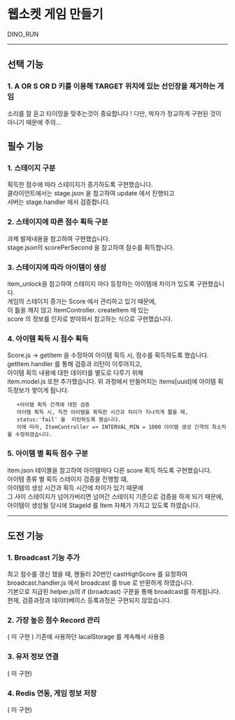 # 웹소켓 게임 만들기

DINO_RUN

---

## 선택 기능

### 1. A OR S OR D 키를 이용해 TARGET 위치에 있는 선인장을 제거하는 게임

   소리를 잘 듣고 타이밍을 맞추는것이 중요합니다 !
   다만, 박자가 정교하게 구현된 것이 아니기 때문에 주의...  



## 필수 기능

### 1. 스테이지 구분

   획득한 점수에 따라 스테이지가 증가하도록 구현했습니다.  
   클라이언트에서는 stage.json 을 참고하여 update 에서 진행되고  
   서버는 stage.handler 에서 검증합니다.  

### 2. 스테이지에 따른 점수 획득 구분  

   과제 발제내용을 참고하여 구현했습니다.  
   stage.json의 scorePerSecond 을 참고하여 점수를 획득합니다.  

### 3. 스테이지에 따라 아이템이 생성

   item_unlock을 참고하여 스테이지 마다 등장하는 아이템에 차이가 있도록 구현했습니다.  
   게임의 스테이지 증가는 Score 에서 관리하고 있기 때문에,  
   이 틀을 깨지 않고 ItemController. createItem 에 있는  
   score 의 정보를 인자로 받아와서 참고하는 식으로 구현했습니다.  

### 4. 아이템 획득 시 점수 획득

   Score.js -> getItem 을 수정하여 아이템 획득 시, 점수를 획득하도록 했습니다.  
   getItem.handler 를 통해 검증과 리턴이 이루어지고,  
   아이템 획득 내용에 대한 데이터를 별도로 다루기 위해  
   item.model.js 또한 추가했습니다. 위 과정에서 만들어지는 items[uuid]에 아이템 획득정보가 쌓이게 됩니다.  

       +아이템 획득 간격에 대한 검증  
       아이템 획득 시, 직전 아이템을 획득한 시간과 차이가 지나치게 짧을 때,  
       status:'fail' 을  리턴하도록 했습니다.  
       이에 따라, ItemController => INTERVAL_MIN = 1000 아이템 생성 간격의 최소치를 수정하였습니다.  

### 5. 아이템 별 획득 점수 구분

item.json 테이블을 참고하여 아이템마다 다른 score 획득 하도록 구현했습니다.  
아이템 종류 별 획득 스테이지 검증을 진행할 떄,  
아이템의 생성 시간과 획득 시간에 차이가 있기 때문에  
그 사이 스테이지가 넘어가버리면 넘어간 스테이지 기준으로 검증을 하게 되기 때문에,  
아이템이 생성될 당시에 StageId 를 Item 자체가 가지고 있도록 하였습니다.  

---

## 도전 기능

### 1. Broadcast 기능 추가  

최고 점수를 갱신 했을 때, 핸들러 20번인 castHighScore 를 요청하여  
broadcast.handler.js 에서 broadcast 를 true 로 반환하게 하였습니다.  
기본으로 지급된 helper.js의 if (broadcast) 구문을 통해 broadcast를 하게됩니다.  
현재, 검증과정과 데이터베이스 등록과정은 구현되지 않았습니다.  

### 2. 가장 높은 점수 Record 관리

( 미 구현 )
기존에 사용하던 lacalStorage 를 계속해서 사용중

### 3. 유저 정보 연결

( 미 구현)

### 4. Redis 연동, 게임 정보 저장

( 미 구현)